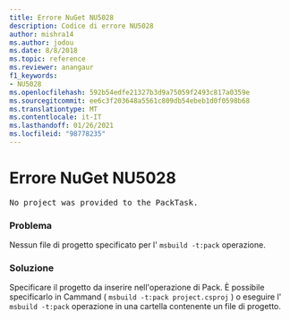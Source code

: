 ```yaml
---
title: Errore NuGet NU5028
description: Codice di errore NU5028
author: mishra14
ms.author: jodou
ms.date: 8/8/2018
ms.topic: reference
ms.reviewer: anangaur
f1_keywords:
- NU5028
ms.openlocfilehash: 592b54edfe21327b3d9a75059f2493c817a0359e
ms.sourcegitcommit: ee6c3f203648a5561c809db54ebeb1d0f0598b68
ms.translationtype: MT
ms.contentlocale: it-IT
ms.lasthandoff: 01/26/2021
ms.locfileid: "98778235"
---
```

# <a name="nuget-error-nu5028"></a>Errore NuGet NU5028
<pre>No project was provided to the PackTask.</pre>

### <a name="issue"></a>Problema

Nessun file di progetto specificato per l' `msbuild -t:pack` operazione.


### <a name="solution"></a>Soluzione

Specificare il progetto da inserire nell'operazione di Pack.  È possibile specificarlo in Cammand ( `msbuild -t:pack project.csproj` ) o eseguire l' `msbuild -t:pack` operazione in una cartella contenente un file di progetto.

